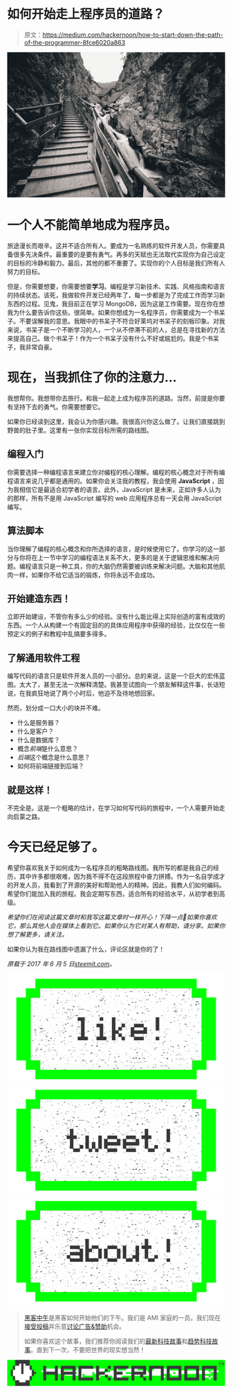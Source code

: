 # 如何开始走上程序员的道路？

> 原文：<https://medium.com/hackernoon/how-to-start-down-the-path-of-the-programmer-8fce6020a863>

![](img/12792897694d1724c1503c3e7a055ed1.png)

# 一个人不能简单地成为程序员。

旅途漫长而艰辛。这并不适合所有人。要成为一名熟练的软件开发人员，你需要具备很多先决条件。最重要的是要有勇气。再多的天赋也无法取代实现你为自己设定的目标的冷静和毅力。最后，其他的都不重要了。实现你的个人目标是我们所有人努力的目标。

但是，你需要想要，你需要想要**学习**。编程是学习新技术、实践、风格指南和语言的持续状态。该死，我做软件开发已经两年了，每一步都是为了完成工作而学习新东西的过程。见鬼，我目前正在学习 MongoDB，因为这是工作需要。现在你在想我为什么要告诉你这些。很简单。如果你想成为一名程序员，你需要成为一个书呆子。不要误解我的意思。我眼中的书呆子不符合好莱坞对书呆子的刻板印象。对我来说，书呆子是一个不断学习的人，一个从不停滞不前的人，总是在寻找新的方法来提高自己。做个书呆子！作为一个书呆子没有什么不好或尴尬的。我是个书呆子，我非常自豪。

# 现在，当我抓住了你的注意力…

我想帮你。我想带你去旅行。和我一起走上成为程序员的道路。当然，前提是你要有坚持下去的勇气。你需要想要它。

如果你已经读到这里，我会认为你感兴趣。我很高兴你这么做了。让我们直接跳到野兽的肚子里。这里有一张你实现目标所需的路线图。

## 编程入门

你需要选择一种编程语言来建立你对编程的核心理解。编程的核心概念对于所有编程语言来说几乎都是通用的。如果你会关注我的教程，我会使用 **JavaScript** ，因为我相信它是最适合初学者的语言。此外，JavaScript 是未来，正如许多人认为的那样，所有不是用 JavaScript 编写的 web 应用程序总有一天会用 JavaScript 编写。

## 算法脚本

当你理解了编程的核心概念和你所选择的语言，是时候使用它了。你学习的这一部分与你将在上一节中学习的编程语法关系不大，更多的是关于逻辑思维和解决问题。编程语言只是一种工具，你的大脑仍然需要被训练来解决问题。大脑和其他肌肉一样，如果你不给它适当的锻炼，你将永远不会成功。

## 开始建造东西！

立即开始建设，不管你有多么少的经验。没有什么能比得上实际创造的富有成效的东西。一个人从构建一个有固定目的的具体应用程序中获得的经验，比仅仅在一些预定义的例子和教程中乱搞要多得多。

## 了解通用软件工程

编写代码的语言只是软件开发人员的一小部分。总的来说，这是一个巨大的宏伟蓝图。太大了，甚至无法一次解释清楚。我甚至试图向一个朋友解释这件事，长话短说，在我疯狂地说了两个小时后，他迫不及待地想回家。

然而，划分成一口大小的块并不难。

*   什么是服务器？
*   什么是客户？
*   什么是数据库？
*   概念*前端*是什么意思？
*   *后端*这个概念是什么意思？
*   如何将前端链接到后端？

## 就是这样！

不完全是。这是一个粗略的估计，在学习如何写代码的旅程中，一个人需要开始走向启蒙之路。

# 今天已经足够了。

希望你喜欢我关于如何成为一名程序员的粗略路线图。我所写的都是我自己的经历，其中许多都很艰难，因为我不得不在这段旅程中奋力拼搏。作为一名自学成才的开发人员，我看到了开源的美好和帮助他人的精神。因此，我教人们如何编码。希望你们能加入我的旅程。我会定期写东西，适合所有的经验水平，从初学者到高级。

*希望你们在阅读这篇文章时和我写这篇文章时一样开心！下降一点💚如果你喜欢它，那么其他人会在媒体上看到它。如果你认为它对某人有帮助，请分享。如果你想了解更多，请关注。*

如果你认为我在路线图中遗漏了什么，评论区就是你的了！

*原载于 2017 年 6 月 5 日*[*steemit.com*](https://steemit.com/programming/@adnanrahic/how-to-start-down-the-path-of-the-programmer)*。*

[![](img/50ef4044ecd4e250b5d50f368b775d38.png)](http://bit.ly/HackernoonFB)[![](img/979d9a46439d5aebbdcdca574e21dc81.png)](https://goo.gl/k7XYbx)[![](img/2930ba6bd2c12218fdbbf7e02c8746ff.png)](https://goo.gl/4ofytp)

> [黑客中午](http://bit.ly/Hackernoon)是黑客如何开始他们的下午。我们是 AMI 家庭的一员。我们现在[接受投稿](http://bit.ly/hackernoonsubmission)并乐意[讨论广告&赞助](mailto:partners@amipublications.com)机会。
> 
> 如果你喜欢这个故事，我们推荐你阅读我们的[最新科技故事](http://bit.ly/hackernoonlatestt)和[趋势科技故事](https://hackernoon.com/trending)。直到下一次，不要把世界的现实想当然！

![](img/be0ca55ba73a573dce11effb2ee80d56.png)